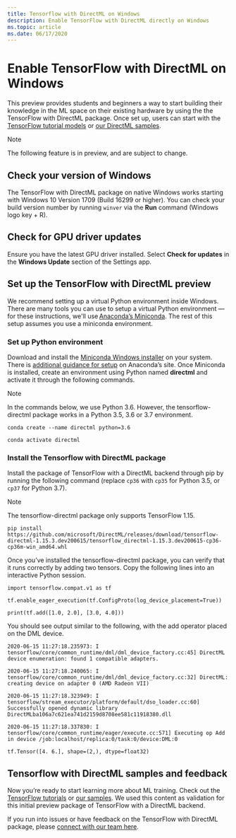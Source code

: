 ```yaml
---
title: Tensorflow with DirectML on Windows
description: Enable TensorFlow with DirectML directly on Windows
ms.topic: article
ms.date: 06/17/2020
---
```


# Enable TensorFlow with DirectML on Windows

This preview provides students and beginners a way to start building their knowledge in the ML space on their existing hardware by using the the TensorFlow with DirectML package. Once set up, users can start with the [TensorFlow tutorial models](https://github.com/tensorflow/docs/tree/master/site/en/r1/tutorials) or [our DirectML samples](https://github.com/microsoft/DirectML). 

> [!NOTE]
> The following feature is in preview, and are subject to change.

## Check your version of Windows 

The TensorFlow with DirectML package on native Windows works starting with Windows 10 Version 1709 (Build 16299 or higher). You can check your build version number by running `winver` via the **Run** command (Windows logo key + R).

## Check for GPU driver updates 

Ensure you have the latest GPU driver installed. Select **Check for updates** in the **Windows Update** section of the Settings app.

## Set up the TensorFlow with DirectML preview 

We recommend setting up a virtual Python environment inside Windows. There are many tools you can use to setup a virtual Python environment — for these instructions, we'll use [Anaconda’s Miniconda](https://docs.conda.io/en/latest/miniconda.html). The rest of this setup assumes you use a miniconda environment. 

### Set up Python environment 

Download and install the [Miniconda Windows installer](https://docs.conda.io/en/latest/miniconda.html#windows-installers) on your system. There is [additional guidance for setup](https://conda.io/projects/conda/en/latest/user-guide/install/windows.html) on Anaconda’s site. Once Miniconda is installed, create an environment using Python named **directml** and activate it through the following commands. 

> [!NOTE]
> In the commands below, we use Python 3.6. However, the tensorflow-directml package works in a Python 3.5, 3.6 or 3.7 environment. 

```
conda create --name directml python=3.6 

conda activate directml 
```

### Install the Tensorflow with DirectML package 

Install the package of TensorFlow with a DirectML backend through pip by running the following command (replace `cp36` with `cp35` for Python 3.5, or `cp37` for Python 3.7).

> [!NOTE]
> The tensorflow-directml package only supports TensorFlow 1.15. 

```
pip install https://github.com/microsoft/DirectML/releases/download/tensorflow-directml-1.15.3.dev200615/tensorflow_directml-1.15.3.dev200615-cp36-cp36m-win_amd64.whl
```

Once you’ve installed the tensorflow-directml package, you can verify that it runs correctly by adding two tensors. Copy the following lines into an interactive Python session. 

```
import tensorflow.compat.v1 as tf 

tf.enable_eager_execution(tf.ConfigProto(log_device_placement=True)) 

print(tf.add([1.0, 2.0], [3.0, 4.0])) 
```

You should see output similar to the following, with the add operator placed on the DML device. 

```
2020-06-15 11:27:18.235973: I tensorflow/core/common_runtime/dml/dml_device_factory.cc:45] DirectML device enumeration: found 1 compatible adapters. 

2020-06-15 11:27:18.240065: I tensorflow/core/common_runtime/dml/dml_device_factory.cc:32] DirectML: creating device on adapter 0 (AMD Radeon VII) 

2020-06-15 11:27:18.323949: I tensorflow/stream_executor/platform/default/dso_loader.cc:60] Successfully opened dynamic library DirectMLba106a7c621ea741d2159d8708ee581c11918380.dll 

2020-06-15 11:27:18.337830: I tensorflow/core/common_runtime/eager/execute.cc:571] Executing op Add in device /job:localhost/replica:0/task:0/device:DML:0 

tf.Tensor([4. 6.], shape=(2,), dtype=float32) 
```

## Tensorflow with DirectML samples and feedback 

Now you’re ready to start learning more about ML training. Check out the [TensorFlow tutorials](https://github.com/tensorflow/docs/tree/master/site/en/r1/tutorials) or [our samples](https://github.com/microsoft/DirectML). We used this content as validation for this initial preview package of TensorFlow with a DirectML backend. 

If you run into issues or have feedback on the TensorFlow with DirectML package, please [connect with our team here](https://github.com/microsoft/DirectML/issues). 
